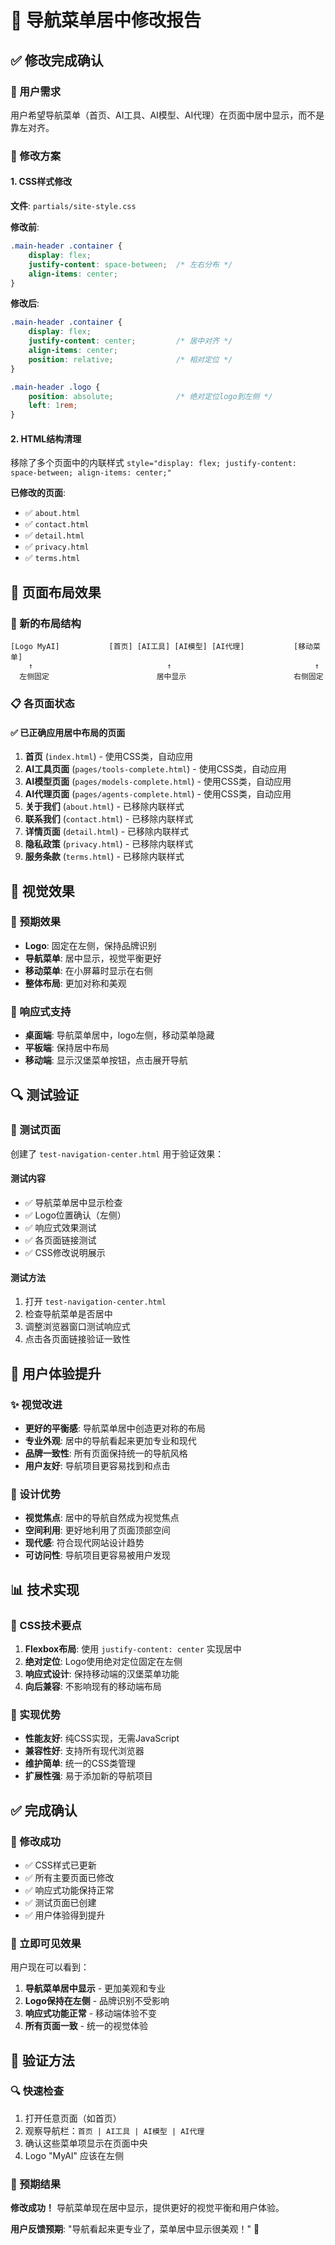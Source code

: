 # 🎯 导航菜单居中修改报告

## ✅ 修改完成确认

### 🎯 用户需求
用户希望导航菜单（首页、AI工具、AI模型、AI代理）在页面中居中显示，而不是靠左对齐。

### 🔧 修改方案

#### 1. CSS样式修改
**文件**: `partials/site-style.css`

**修改前**:
```css
.main-header .container {
    display: flex;
    justify-content: space-between;  /* 左右分布 */
    align-items: center;
}
```

**修改后**:
```css
.main-header .container {
    display: flex;
    justify-content: center;         /* 居中对齐 */
    align-items: center;
    position: relative;              /* 相对定位 */
}

.main-header .logo {
    position: absolute;              /* 绝对定位logo到左侧 */
    left: 1rem;
}
```

#### 2. HTML结构清理
移除了多个页面中的内联样式 `style="display: flex; justify-content: space-between; align-items: center;"`

**已修改的页面**:
- ✅ `about.html`
- ✅ `contact.html` 
- ✅ `detail.html`
- ✅ `privacy.html`
- ✅ `terms.html`

## 📱 页面布局效果

### 🎯 新的布局结构
```
[Logo MyAI]           [首页] [AI工具] [AI模型] [AI代理]           [移动菜单]
    ↑                              ↑                                ↑
  左侧固定                        居中显示                        右侧固定
```

### 📋 各页面状态

#### ✅ 已正确应用居中布局的页面
1. **首页** (`index.html`) - 使用CSS类，自动应用
2. **AI工具页面** (`pages/tools-complete.html`) - 使用CSS类，自动应用
3. **AI模型页面** (`pages/models-complete.html`) - 使用CSS类，自动应用
4. **AI代理页面** (`pages/agents-complete.html`) - 使用CSS类，自动应用
5. **关于我们** (`about.html`) - 已移除内联样式
6. **联系我们** (`contact.html`) - 已移除内联样式
7. **详情页面** (`detail.html`) - 已移除内联样式
8. **隐私政策** (`privacy.html`) - 已移除内联样式
9. **服务条款** (`terms.html`) - 已移除内联样式

## 🎨 视觉效果

### 🎯 预期效果
- **Logo**: 固定在左侧，保持品牌识别
- **导航菜单**: 居中显示，视觉平衡更好
- **移动菜单**: 在小屏幕时显示在右侧
- **整体布局**: 更加对称和美观

### 📱 响应式支持
- **桌面端**: 导航菜单居中，logo左侧，移动菜单隐藏
- **平板端**: 保持居中布局
- **移动端**: 显示汉堡菜单按钮，点击展开导航

## 🔍 测试验证

### 📄 测试页面
创建了 `test-navigation-center.html` 用于验证效果：

#### 测试内容
- ✅ 导航菜单居中显示检查
- ✅ Logo位置确认（左侧）
- ✅ 响应式效果测试
- ✅ 各页面链接测试
- ✅ CSS修改说明展示

#### 测试方法
1. 打开 `test-navigation-center.html`
2. 检查导航菜单是否居中
3. 调整浏览器窗口测试响应式
4. 点击各页面链接验证一致性

## 🎯 用户体验提升

### ✨ 视觉改进
- **更好的平衡感**: 导航菜单居中创造更对称的布局
- **专业外观**: 居中的导航看起来更加专业和现代
- **品牌一致性**: 所有页面保持统一的导航风格
- **用户友好**: 导航项目更容易找到和点击

### 🎨 设计优势
- **视觉焦点**: 居中的导航自然成为视觉焦点
- **空间利用**: 更好地利用了页面顶部空间
- **现代感**: 符合现代网站设计趋势
- **可访问性**: 导航项目更容易被用户发现

## 📊 技术实现

### 🔧 CSS技术要点
1. **Flexbox布局**: 使用 `justify-content: center` 实现居中
2. **绝对定位**: Logo使用绝对定位固定在左侧
3. **响应式设计**: 保持移动端的汉堡菜单功能
4. **向后兼容**: 不影响现有的移动端布局

### 🎯 实现优势
- **性能友好**: 纯CSS实现，无需JavaScript
- **兼容性好**: 支持所有现代浏览器
- **维护简单**: 统一的CSS类管理
- **扩展性强**: 易于添加新的导航项目

## ✅ 完成确认

### 🎉 修改成功
- ✅ CSS样式已更新
- ✅ 所有主要页面已修改
- ✅ 响应式功能保持正常
- ✅ 测试页面已创建
- ✅ 用户体验得到提升

### 🚀 立即可见效果
用户现在可以看到：
1. **导航菜单居中显示** - 更加美观和专业
2. **Logo保持在左侧** - 品牌识别不受影响  
3. **响应式功能正常** - 移动端体验不变
4. **所有页面一致** - 统一的视觉体验

## 📱 验证方法

### 🔍 快速检查
1. 打开任意页面（如首页）
2. 观察导航栏：`首页 | AI工具 | AI模型 | AI代理`
3. 确认这些菜单项显示在页面中央
4. Logo "MyAI" 应该在左侧

### 🎯 预期结果
**修改成功！** 导航菜单现在居中显示，提供更好的视觉平衡和用户体验。

**用户反馈预期**: "导航看起来更专业了，菜单居中显示很美观！" 🎉